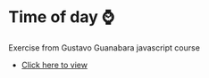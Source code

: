 # Time of day ⌚
<p>Exercise from Gustavo Guanabara javascript course</p>
<ul>
    <li>
        <a href="https://emannuelop.github.io/Android-Mascot-History/android.html">Click here to view</a>
    </li>
</ul>
